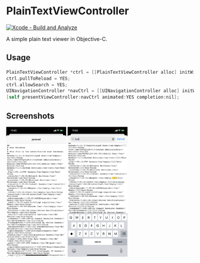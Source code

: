 # PlainTextViewController

[![Xcode - Build and Analyze](https://github.com/Lessica/PlainTextViewController/actions/workflows/objective-c-xcode.yml/badge.svg)](https://github.com/Lessica/PlainTextViewController/actions/workflows/objective-c-xcode.yml)

A simple plain text viewer in Objective-C.

## Usage

```objective-c
PlainTextViewController *ctrl = [[PlainTextViewController alloc] initWithPath:[[NSBundle mainBundle] pathForResource:@"passwd" ofType:@""]];
ctrl.pullToReload = YES;
ctrl.allowSearch = YES;
UINavigationController *navCtrl = [[UINavigationController alloc] initWithRootViewController:ctrl];
[self presentViewController:navCtrl animated:YES completion:nil];
```

## Screenshots

<p float="left">
  <img src="/Screenshots/IMG_0022.PNG" width="32%">
  <img src="/Screenshots/IMG_0023.PNG" width="32%">
</p>
